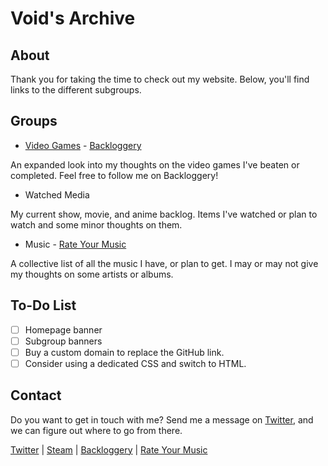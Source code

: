 # Void's Archive

## About
Thank you for taking the time to check out my website. Below, you'll find links to the different subgroups. 

## Groups
- [Video Games](./Video%20Games/videogame-index.md) - [Backloggery](https://www.backloggery.com/QueenRaven29)
    
An expanded look into my thoughts on the video games I've beaten or completed. Feel free to follow me on Backloggery!

- Watched Media
    
My current show, movie, and anime backlog. Items I've watched or plan to watch and some minor thoughts on them. 

- Music - [Rate Your Music](https://rateyourmusic.com/~voidgazer_jamie)
    
A collective list of all the music I have, or plan to get. I may or may not give my thoughts on some artists or albums. 

## To-Do List

- [ ] Homepage banner
- [ ] Subgroup banners
- [ ] Buy a custom domain to replace the GitHub link.
- [ ] Consider using a dedicated CSS and switch to HTML. 

## Contact
Do you want to get in touch with me? Send me a message on [Twitter](https://twitter.com/jamieofthevoid), and we can figure out where to go from there.

[Twitter](https://twitter.com/jamieofthevoid) | [Steam](https://steamcommunity.com/id/queenofthevoid/) | [Backloggery](https://www.backloggery.com/QueenRaven29) | [Rate Your Music](https://rateyourmusic.com/~voidgazer_jamie)